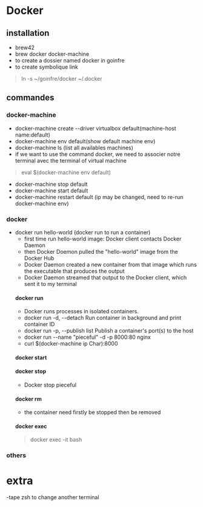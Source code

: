 # Docker
## installation
- brew42
- brew docker docker-machine
- to create a dossier named docker in goinfre
- to create symbolique link
> ln -s ~/goinfre/docker ~/.docker

## commandes
### docker-machine
- docker-machine create --driver virtualbox default(machine-host name:default)
- docker-machine env default(show default machine env)
- docker-machine ls (list all availables machines)
- if we want to use the command docker, we need to associer notre terminal avec the terminal of virtual machine
> eval $(docker-machine env default)
- docker-machine stop default
- docker-machine start default
- docker-machine restart default (ip may be changed, need to re-run docker-machine env)
### docker
- docker run hello-world (docker run to run a container)
  - first time run hello-world image: Docker client contacts Docker Daemon
  - then Docker Doemon pulled the "hello-world" image from  the Docker Hub
  - Docker Daemon created a new container from that image which runs the executable that produces the output
  - Docker Daemon streamed that output to the Docker client, which sent it to my terminal
  #### docker run
  - Docker runs processes in isolated containers. 
  - docker run -d, --detach                         Run container in background and print container ID
  - docker run -p, --publish list                   Publish a container's port(s) to the host
  - docker run --name "pieceful" -d -p 8000:80 nginx
  - curl $(docker-machine ip Char):8000
  #### docker start
  #### docker stop
  - Docker stop pieceful
  #### docker rm
  - the container need firstly be stopped then be removed
  #### docker exec 
  > docker exec -it <container> bash
### others





# extra
-tape zsh to change another terminal


